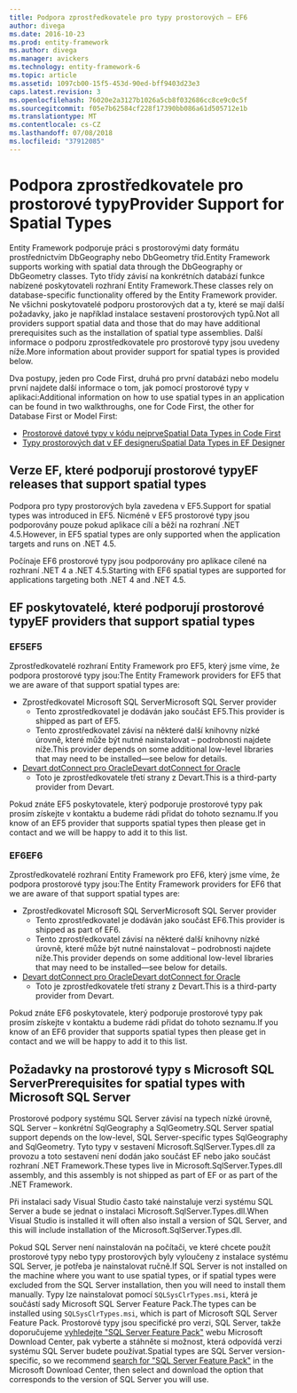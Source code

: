 ```yaml
---
title: Podpora zprostředkovatele pro typy prostorových – EF6
author: divega
ms.date: 2016-10-23
ms.prod: entity-framework
ms.author: divega
ms.manager: avickers
ms.technology: entity-framework-6
ms.topic: article
ms.assetid: 1097cb00-15f5-453d-90ed-bff9403d23e3
caps.latest.revision: 3
ms.openlocfilehash: 76020e2a3127b1026a5cb8f032686cc8ce9c0c5f
ms.sourcegitcommit: f05e7b62584cf228f17390bb086a61d505712e1b
ms.translationtype: MT
ms.contentlocale: cs-CZ
ms.lasthandoff: 07/08/2018
ms.locfileid: "37912085"
---
```

# <a name="provider-support-for-spatial-types"></a><span data-ttu-id="a022a-102">Podpora zprostředkovatele pro prostorové typy</span><span class="sxs-lookup"><span data-stu-id="a022a-102">Provider Support for Spatial Types</span></span>
<span data-ttu-id="a022a-103">Entity Framework podporuje práci s prostorovými daty formátu prostřednictvím DbGeography nebo DbGeometry tříd.</span><span class="sxs-lookup"><span data-stu-id="a022a-103">Entity Framework supports working with spatial data through the DbGeography or DbGeometry classes.</span></span> <span data-ttu-id="a022a-104">Tyto třídy závisí na konkrétních databází funkce nabízené poskytovateli rozhraní Entity Framework.</span><span class="sxs-lookup"><span data-stu-id="a022a-104">These classes rely on database-specific functionality offered by the Entity Framework provider.</span></span> <span data-ttu-id="a022a-105">Ne všichni poskytovatelé podporu prostorových dat a ty, které se mají další požadavky, jako je například instalace sestavení prostorových typů.</span><span class="sxs-lookup"><span data-stu-id="a022a-105">Not all providers support spatial data and those that do may have additional prerequisites such as the installation of spatial type assemblies.</span></span> <span data-ttu-id="a022a-106">Další informace o podporu zprostředkovatele pro prostorové typy jsou uvedeny níže.</span><span class="sxs-lookup"><span data-stu-id="a022a-106">More information about provider support for spatial types is provided below.</span></span>  

<span data-ttu-id="a022a-107">Dva postupy, jeden pro Code First, druhá pro první databázi nebo modelu první najdete další informace o tom, jak pomocí prostorové typy v aplikaci:</span><span class="sxs-lookup"><span data-stu-id="a022a-107">Additional information on how to use spatial types in an application can be found in two walkthroughs, one for Code First, the other for Database First or Model First:</span></span>  

- [<span data-ttu-id="a022a-108">Prostorové datové typy v kódu nejprve</span><span class="sxs-lookup"><span data-stu-id="a022a-108">Spatial Data Types in Code First</span></span>](~/ef6/modeling/code-first/data-types/spatial.md)  
- [<span data-ttu-id="a022a-109">Typy prostorových dat v EF designeru</span><span class="sxs-lookup"><span data-stu-id="a022a-109">Spatial Data Types in EF Designer</span></span>](~/ef6/modeling/designer/data-types/spatial.md)  

## <a name="ef-releases-that-support-spatial-types"></a><span data-ttu-id="a022a-110">Verze EF, které podporují prostorové typy</span><span class="sxs-lookup"><span data-stu-id="a022a-110">EF releases that support spatial types</span></span>  

<span data-ttu-id="a022a-111">Podpora pro typy prostorových byla zavedena v EF5.</span><span class="sxs-lookup"><span data-stu-id="a022a-111">Support for spatial types was introduced in EF5.</span></span> <span data-ttu-id="a022a-112">Nicméně v EF5 prostorové typy jsou podporovány pouze pokud aplikace cílí a běží na rozhraní .NET 4.5.</span><span class="sxs-lookup"><span data-stu-id="a022a-112">However, in EF5 spatial types are only supported when the application targets and runs on .NET 4.5.</span></span>  

<span data-ttu-id="a022a-113">Počínaje EF6 prostorové typy jsou podporovány pro aplikace cílené na rozhraní .NET 4 a .NET 4.5.</span><span class="sxs-lookup"><span data-stu-id="a022a-113">Starting with EF6 spatial types are supported for applications targeting both .NET 4 and .NET 4.5.</span></span>  

## <a name="ef-providers-that-support-spatial-types"></a><span data-ttu-id="a022a-114">EF poskytovatelé, které podporují prostorové typy</span><span class="sxs-lookup"><span data-stu-id="a022a-114">EF providers that support spatial types</span></span>  

### <a name="ef5"></a><span data-ttu-id="a022a-115">EF5</span><span class="sxs-lookup"><span data-stu-id="a022a-115">EF5</span></span>  

<span data-ttu-id="a022a-116">Zprostředkovatelé rozhraní Entity Framework pro EF5, který jsme víme, že podpora prostorové typy jsou:</span><span class="sxs-lookup"><span data-stu-id="a022a-116">The Entity Framework providers for EF5 that we are aware of that support spatial types are:</span></span>  

- <span data-ttu-id="a022a-117">Zprostředkovatel Microsoft SQL Server</span><span class="sxs-lookup"><span data-stu-id="a022a-117">Microsoft SQL Server provider</span></span>  
    - <span data-ttu-id="a022a-118">Tento zprostředkovatel je dodáván jako součást EF5.</span><span class="sxs-lookup"><span data-stu-id="a022a-118">This provider is shipped as part of EF5.</span></span>  
    - <span data-ttu-id="a022a-119">Tento zprostředkovatel závisí na některé další knihovny nízké úrovně, které může být nutné nainstalovat – podrobnosti najdete níže.</span><span class="sxs-lookup"><span data-stu-id="a022a-119">This provider depends on some additional low-level libraries that may need to be installed—see below for details.</span></span>  
- [<span data-ttu-id="a022a-120">Devart dotConnect pro Oracle</span><span class="sxs-lookup"><span data-stu-id="a022a-120">Devart dotConnect for Oracle</span></span>](http://www.devart.com/dotconnect/oracle/)  
    - <span data-ttu-id="a022a-121">Toto je zprostředkovatele třetí strany z Devart.</span><span class="sxs-lookup"><span data-stu-id="a022a-121">This is a third-party provider from Devart.</span></span>  

<span data-ttu-id="a022a-122">Pokud znáte EF5 poskytovatele, který podporuje prostorové typy pak prosím získejte v kontaktu a budeme rádi přidat do tohoto seznamu.</span><span class="sxs-lookup"><span data-stu-id="a022a-122">If you know of an EF5 provider that supports spatial types then please get in contact and we will be happy to add it to this list.</span></span>  

### <a name="ef6"></a><span data-ttu-id="a022a-123">EF6</span><span class="sxs-lookup"><span data-stu-id="a022a-123">EF6</span></span>  

<span data-ttu-id="a022a-124">Zprostředkovatelé rozhraní Entity Framework pro EF6, který jsme víme, že podpora prostorové typy jsou:</span><span class="sxs-lookup"><span data-stu-id="a022a-124">The Entity Framework providers for EF6 that we are aware of that support spatial types are:</span></span>  

- <span data-ttu-id="a022a-125">Zprostředkovatel Microsoft SQL Server</span><span class="sxs-lookup"><span data-stu-id="a022a-125">Microsoft SQL Server provider</span></span>  
    - <span data-ttu-id="a022a-126">Tento zprostředkovatel je dodáván jako součást EF6.</span><span class="sxs-lookup"><span data-stu-id="a022a-126">This provider is shipped as part of EF6.</span></span>  
    - <span data-ttu-id="a022a-127">Tento zprostředkovatel závisí na některé další knihovny nízké úrovně, které může být nutné nainstalovat – podrobnosti najdete níže.</span><span class="sxs-lookup"><span data-stu-id="a022a-127">This provider depends on some additional low-level libraries that may need to be installed—see below for details.</span></span>  
- [<span data-ttu-id="a022a-128">Devart dotConnect pro Oracle</span><span class="sxs-lookup"><span data-stu-id="a022a-128">Devart dotConnect for Oracle</span></span>](http://www.devart.com/dotconnect/oracle/)  
    - <span data-ttu-id="a022a-129">Toto je zprostředkovatele třetí strany z Devart.</span><span class="sxs-lookup"><span data-stu-id="a022a-129">This is a third-party provider from Devart.</span></span>  

<span data-ttu-id="a022a-130">Pokud znáte EF6 poskytovatele, který podporuje prostorové typy pak prosím získejte v kontaktu a budeme rádi přidat do tohoto seznamu.</span><span class="sxs-lookup"><span data-stu-id="a022a-130">If you know of an EF6 provider that supports spatial types then please get in contact and we will be happy to add it to this list.</span></span>  

## <a name="prerequisites-for-spatial-types-with-microsoft-sql-server"></a><span data-ttu-id="a022a-131">Požadavky na prostorové typy s Microsoft SQL Server</span><span class="sxs-lookup"><span data-stu-id="a022a-131">Prerequisites for spatial types with Microsoft SQL Server</span></span>  

<span data-ttu-id="a022a-132">Prostorové podpory systému SQL Server závisí na typech nízké úrovně, SQL Server – konkrétní SqlGeography a SqlGeometry.</span><span class="sxs-lookup"><span data-stu-id="a022a-132">SQL Server spatial support depends on the low-level, SQL Server-specific types SqlGeography and SqlGeometry.</span></span> <span data-ttu-id="a022a-133">Tyto typy v sestavení Microsoft.SqlServer.Types.dll za provozu a toto sestavení není dodán jako součást EF nebo jako součást rozhraní .NET Framework.</span><span class="sxs-lookup"><span data-stu-id="a022a-133">These types live in Microsoft.SqlServer.Types.dll assembly, and this assembly is not shipped as part of EF or as part of the .NET Framework.</span></span>  

<span data-ttu-id="a022a-134">Při instalaci sady Visual Studio často také nainstaluje verzi systému SQL Server a bude se jednat o instalaci Microsoft.SqlServer.Types.dll.</span><span class="sxs-lookup"><span data-stu-id="a022a-134">When Visual Studio is installed it will often also install a version of SQL Server, and this will include installation of the Microsoft.SqlServer.Types.dll.</span></span>  

<span data-ttu-id="a022a-135">Pokud SQL Server není nainstalován na počítači, ve které chcete použít prostorové typy nebo typy prostorových byly vyloučeny z instalace systému SQL Server, je potřeba je nainstalovat ručně.</span><span class="sxs-lookup"><span data-stu-id="a022a-135">If SQL Server is not installed on the machine where you want to use spatial types, or if spatial types were excluded from the SQL Server installation, then you will need to install them manually.</span></span> <span data-ttu-id="a022a-136">Typy lze nainstalovat pomocí `SQLSysClrTypes.msi`, která je součástí sady Microsoft SQL Server Feature Pack.</span><span class="sxs-lookup"><span data-stu-id="a022a-136">The types can be installed using `SQLSysClrTypes.msi`, which is part of Microsoft SQL Server Feature Pack.</span></span> <span data-ttu-id="a022a-137">Prostorové typy jsou specifické pro verzi, SQL Server, takže doporučujeme [vyhledejte "SQL Server Feature Pack"](https://www.microsoft.com/en-us/search/result.aspx?q=sql+server+feature+pack) webu Microsoft Download Center, pak vyberte a stáhněte si možnost, která odpovídá verzi systému SQL Server budete používat.</span><span class="sxs-lookup"><span data-stu-id="a022a-137">Spatial types are SQL Server version-specific, so we recommend [search for "SQL Server Feature Pack"](https://www.microsoft.com/en-us/search/result.aspx?q=sql+server+feature+pack) in the Microsoft Download Center, then select and download the option that corresponds to the version of SQL Server you will use.</span></span>
